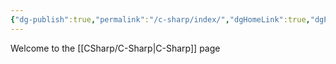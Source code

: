 ```yaml
---
{"dg-publish":true,"permalink":"/c-sharp/index/","dgHomeLink":true,"dgPassFrontmatter":false}
---
```


Welcome to the [[CSharp/C-Sharp|C-Sharp]] page
